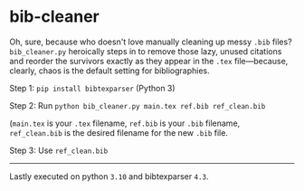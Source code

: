 # bib-cleaner
Oh, sure, because who doesn't love manually cleaning up messy `.bib` files? `bib_cleaner.py` heroically steps in to remove those lazy, unused citations and reorder the survivors exactly as they appear in the `.tex` file—because, clearly, chaos is the default setting for bibliographies.

Step 1: `pip install bibtexparser` (Python 3)

Step 2: Run `python bib_cleaner.py main.tex ref.bib ref_clean.bib` 

(`main.tex` is your `.tex` filename, `ref.bib` is your `.bib` filename, `ref_clean.bib` is the desired filename for the new `.bib` file.

Step 3: Use `ref_clean.bib`



_____________
Lastly executed on python `3.10` and bibtexparser `4.3`.

